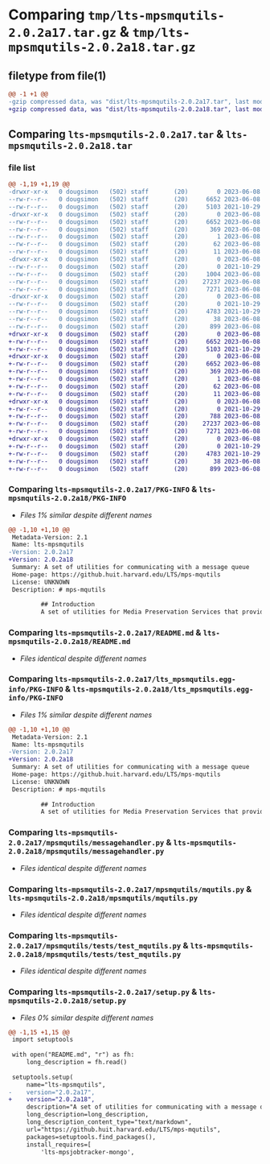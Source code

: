 # Comparing `tmp/lts-mpsmqutils-2.0.2a17.tar.gz` & `tmp/lts-mpsmqutils-2.0.2a18.tar.gz`

## filetype from file(1)

```diff
@@ -1 +1 @@
-gzip compressed data, was "dist/lts-mpsmqutils-2.0.2a17.tar", last modified: Thu Jun  8 16:52:04 2023, max compression
+gzip compressed data, was "dist/lts-mpsmqutils-2.0.2a18.tar", last modified: Thu Jun  8 17:09:34 2023, max compression
```

## Comparing `lts-mpsmqutils-2.0.2a17.tar` & `lts-mpsmqutils-2.0.2a18.tar`

### file list

```diff
@@ -1,19 +1,19 @@
-drwxr-xr-x   0 dougsimon   (502) staff       (20)        0 2023-06-08 16:52:04.351858 lts-mpsmqutils-2.0.2a17/
--rw-r--r--   0 dougsimon   (502) staff       (20)     6652 2023-06-08 16:52:04.351182 lts-mpsmqutils-2.0.2a17/PKG-INFO
--rw-r--r--   0 dougsimon   (502) staff       (20)     5103 2021-10-29 20:43:09.000000 lts-mpsmqutils-2.0.2a17/README.md
-drwxr-xr-x   0 dougsimon   (502) staff       (20)        0 2023-06-08 16:52:04.343789 lts-mpsmqutils-2.0.2a17/lts_mpsmqutils.egg-info/
--rw-r--r--   0 dougsimon   (502) staff       (20)     6652 2023-06-08 16:52:04.000000 lts-mpsmqutils-2.0.2a17/lts_mpsmqutils.egg-info/PKG-INFO
--rw-r--r--   0 dougsimon   (502) staff       (20)      369 2023-06-08 16:52:04.000000 lts-mpsmqutils-2.0.2a17/lts_mpsmqutils.egg-info/SOURCES.txt
--rw-r--r--   0 dougsimon   (502) staff       (20)        1 2023-06-08 16:52:04.000000 lts-mpsmqutils-2.0.2a17/lts_mpsmqutils.egg-info/dependency_links.txt
--rw-r--r--   0 dougsimon   (502) staff       (20)       62 2023-06-08 16:52:04.000000 lts-mpsmqutils-2.0.2a17/lts_mpsmqutils.egg-info/requires.txt
--rw-r--r--   0 dougsimon   (502) staff       (20)       11 2023-06-08 16:52:04.000000 lts-mpsmqutils-2.0.2a17/lts_mpsmqutils.egg-info/top_level.txt
-drwxr-xr-x   0 dougsimon   (502) staff       (20)        0 2023-06-08 16:52:04.347140 lts-mpsmqutils-2.0.2a17/mpsmqutils/
--rw-r--r--   0 dougsimon   (502) staff       (20)        0 2021-10-29 20:43:09.000000 lts-mpsmqutils-2.0.2a17/mpsmqutils/__init__.py
--rw-r--r--   0 dougsimon   (502) staff       (20)     1004 2023-06-08 16:51:45.000000 lts-mpsmqutils-2.0.2a17/mpsmqutils/log_wrapper.py
--rw-r--r--   0 dougsimon   (502) staff       (20)    27237 2023-06-08 16:50:15.000000 lts-mpsmqutils-2.0.2a17/mpsmqutils/messagehandler.py
--rw-r--r--   0 dougsimon   (502) staff       (20)     7271 2023-06-08 16:31:48.000000 lts-mpsmqutils-2.0.2a17/mpsmqutils/mqutils.py
-drwxr-xr-x   0 dougsimon   (502) staff       (20)        0 2023-06-08 16:52:04.349248 lts-mpsmqutils-2.0.2a17/mpsmqutils/tests/
--rw-r--r--   0 dougsimon   (502) staff       (20)        0 2021-10-29 20:43:09.000000 lts-mpsmqutils-2.0.2a17/mpsmqutils/tests/__init__.py
--rw-r--r--   0 dougsimon   (502) staff       (20)     4783 2021-10-29 20:43:09.000000 lts-mpsmqutils-2.0.2a17/mpsmqutils/tests/test_mqutils.py
--rw-r--r--   0 dougsimon   (502) staff       (20)       38 2023-06-08 16:52:04.352072 lts-mpsmqutils-2.0.2a17/setup.cfg
--rw-r--r--   0 dougsimon   (502) staff       (20)      899 2023-06-08 16:51:57.000000 lts-mpsmqutils-2.0.2a17/setup.py
+drwxr-xr-x   0 dougsimon   (502) staff       (20)        0 2023-06-08 17:09:34.733498 lts-mpsmqutils-2.0.2a18/
+-rw-r--r--   0 dougsimon   (502) staff       (20)     6652 2023-06-08 17:09:34.733181 lts-mpsmqutils-2.0.2a18/PKG-INFO
+-rw-r--r--   0 dougsimon   (502) staff       (20)     5103 2021-10-29 20:43:09.000000 lts-mpsmqutils-2.0.2a18/README.md
+drwxr-xr-x   0 dougsimon   (502) staff       (20)        0 2023-06-08 17:09:34.729059 lts-mpsmqutils-2.0.2a18/lts_mpsmqutils.egg-info/
+-rw-r--r--   0 dougsimon   (502) staff       (20)     6652 2023-06-08 17:09:34.000000 lts-mpsmqutils-2.0.2a18/lts_mpsmqutils.egg-info/PKG-INFO
+-rw-r--r--   0 dougsimon   (502) staff       (20)      369 2023-06-08 17:09:34.000000 lts-mpsmqutils-2.0.2a18/lts_mpsmqutils.egg-info/SOURCES.txt
+-rw-r--r--   0 dougsimon   (502) staff       (20)        1 2023-06-08 17:09:34.000000 lts-mpsmqutils-2.0.2a18/lts_mpsmqutils.egg-info/dependency_links.txt
+-rw-r--r--   0 dougsimon   (502) staff       (20)       62 2023-06-08 17:09:34.000000 lts-mpsmqutils-2.0.2a18/lts_mpsmqutils.egg-info/requires.txt
+-rw-r--r--   0 dougsimon   (502) staff       (20)       11 2023-06-08 17:09:34.000000 lts-mpsmqutils-2.0.2a18/lts_mpsmqutils.egg-info/top_level.txt
+drwxr-xr-x   0 dougsimon   (502) staff       (20)        0 2023-06-08 17:09:34.731165 lts-mpsmqutils-2.0.2a18/mpsmqutils/
+-rw-r--r--   0 dougsimon   (502) staff       (20)        0 2021-10-29 20:43:09.000000 lts-mpsmqutils-2.0.2a18/mpsmqutils/__init__.py
+-rw-r--r--   0 dougsimon   (502) staff       (20)      788 2023-06-08 17:09:20.000000 lts-mpsmqutils-2.0.2a18/mpsmqutils/log_wrapper.py
+-rw-r--r--   0 dougsimon   (502) staff       (20)    27237 2023-06-08 16:50:15.000000 lts-mpsmqutils-2.0.2a18/mpsmqutils/messagehandler.py
+-rw-r--r--   0 dougsimon   (502) staff       (20)     7271 2023-06-08 16:31:48.000000 lts-mpsmqutils-2.0.2a18/mpsmqutils/mqutils.py
+drwxr-xr-x   0 dougsimon   (502) staff       (20)        0 2023-06-08 17:09:34.732332 lts-mpsmqutils-2.0.2a18/mpsmqutils/tests/
+-rw-r--r--   0 dougsimon   (502) staff       (20)        0 2021-10-29 20:43:09.000000 lts-mpsmqutils-2.0.2a18/mpsmqutils/tests/__init__.py
+-rw-r--r--   0 dougsimon   (502) staff       (20)     4783 2021-10-29 20:43:09.000000 lts-mpsmqutils-2.0.2a18/mpsmqutils/tests/test_mqutils.py
+-rw-r--r--   0 dougsimon   (502) staff       (20)       38 2023-06-08 17:09:34.733599 lts-mpsmqutils-2.0.2a18/setup.cfg
+-rw-r--r--   0 dougsimon   (502) staff       (20)      899 2023-06-08 17:09:26.000000 lts-mpsmqutils-2.0.2a18/setup.py
```

### Comparing `lts-mpsmqutils-2.0.2a17/PKG-INFO` & `lts-mpsmqutils-2.0.2a18/PKG-INFO`

 * *Files 1% similar despite different names*

```diff
@@ -1,10 +1,10 @@
 Metadata-Version: 2.1
 Name: lts-mpsmqutils
-Version: 2.0.2a17
+Version: 2.0.2a18
 Summary: A set of utilities for communicating with a message queue
 Home-page: https://github.huit.harvard.edu/LTS/mps-mqutils
 License: UNKNOWN
 Description: # mps-mqutils
         
         ## Introduction
         A set of utilities for Media Preservation Services that provides standard methods to communicate with the message queue.
```

### Comparing `lts-mpsmqutils-2.0.2a17/README.md` & `lts-mpsmqutils-2.0.2a18/README.md`

 * *Files identical despite different names*

### Comparing `lts-mpsmqutils-2.0.2a17/lts_mpsmqutils.egg-info/PKG-INFO` & `lts-mpsmqutils-2.0.2a18/lts_mpsmqutils.egg-info/PKG-INFO`

 * *Files 1% similar despite different names*

```diff
@@ -1,10 +1,10 @@
 Metadata-Version: 2.1
 Name: lts-mpsmqutils
-Version: 2.0.2a17
+Version: 2.0.2a18
 Summary: A set of utilities for communicating with a message queue
 Home-page: https://github.huit.harvard.edu/LTS/mps-mqutils
 License: UNKNOWN
 Description: # mps-mqutils
         
         ## Introduction
         A set of utilities for Media Preservation Services that provides standard methods to communicate with the message queue.
```

### Comparing `lts-mpsmqutils-2.0.2a17/mpsmqutils/messagehandler.py` & `lts-mpsmqutils-2.0.2a18/mpsmqutils/messagehandler.py`

 * *Files identical despite different names*

### Comparing `lts-mpsmqutils-2.0.2a17/mpsmqutils/mqutils.py` & `lts-mpsmqutils-2.0.2a18/mpsmqutils/mqutils.py`

 * *Files identical despite different names*

### Comparing `lts-mpsmqutils-2.0.2a17/mpsmqutils/tests/test_mqutils.py` & `lts-mpsmqutils-2.0.2a18/mpsmqutils/tests/test_mqutils.py`

 * *Files identical despite different names*

### Comparing `lts-mpsmqutils-2.0.2a17/setup.py` & `lts-mpsmqutils-2.0.2a18/setup.py`

 * *Files 0% similar despite different names*

```diff
@@ -1,15 +1,15 @@
 import setuptools
 
 with open("README.md", "r") as fh:
     long_description = fh.read()
 
 setuptools.setup(
     name="lts-mpsmqutils",
-    version="2.0.2a17",
+    version="2.0.2a18",
     description="A set of utilities for communicating with a message queue",
     long_description=long_description,
     long_description_content_type="text/markdown",
     url="https://github.huit.harvard.edu/LTS/mps-mqutils",
     packages=setuptools.find_packages(),
     install_requires=[
         'lts-mpsjobtracker-mongo',
```

